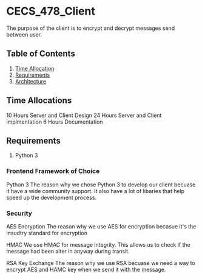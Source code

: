# CECS_478_Client
The purpose of the client is to encrypt and decrypt messages send between user.

## Table of Contents
1. [Time Allocation](#time%201%20allocation)
2. [Requirements](#Requirements)
3. [Architecture](#Architecture)

## Time Allocations
10 Hours Server and Client Design
24 Hours Server and Client implmentation
6 Hours Documentation

## Requirements
1. Python 3

### Frontend Framework of Choice
Python 3
The reason why we chose Python 3 to develop our client becuase it have a wide community support. It also have a lot of libaries 
that help speed up the development process.

### Security
AES Encryption
The reason why we use AES for encryption becasue it's the insudtry standard for encryption

HMAC
We use HMAC for message integrity. This allows us to check if the message had been alter in anyway during transit.

RSA Key Exchange
The reason why we use RSA becuase we need a way to encrypt AES and HAMC key when we send it with the message.

